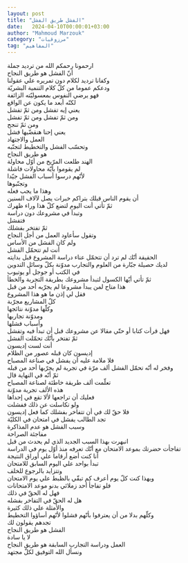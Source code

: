 ```yaml
---
layout: post
title: "الفشل طريق الفشل"
date:   2024-04-10T00:00:01+03:00
author: "Mahmoud Marzouk"
category: "مرزوقيات"
tag: "المفاهيم"
---
```



ارحمونا رحمكم الله من ترديد جملة  
أنّ الفشل هو طريق النجاح  
وكفانا ترديد لكلام دون تمريره علي عقولنا  
ودعكم عموما من كلّ كلام التنمية البشريّة  
فهو يرضي النفوس بمعسوليّته الزائفة  
لكنّه أبعد ما يكون عن الواقع  
يعني إيه تفشل ومن ثمّ تفشل  
ومن ثمّ تفشل ومن ثمّ تفشل  
ومن ثمّ تنجح  
يعني إحنا هنقضّيها فشل  
العمل والاجتهاد  
وتحسّب الفشل والتخطيط لتجنّبه  
هو طريق النجاح  
الهند طلعت المرّيخ من أوّل محاولة  
لم يقوموا بأيّة محاولات فاشلة  
لأنّهم درسوا أسباب الفشل جيّدا  
وتجنّبوها  
وهذا ما يجب فعله  
أن يقوم الناس قبلك بتراكم خبرات يصل لآلاف
السنين  
ثمّ تأتي أنت اليوم لتضع كلّ هذا وراء ظهرك  
وتبدأ في مشروعك دون دراسة  
فتفشل  
ثمّ تفتخر بفشلك  
وتقول سأعاود العمل من أجل النجاح  
ولم كان الفشل من الأساس  
أنت لم تتحمّل الفشل  
الحقيقة أنّك لم ترد أن تتحمّل عناء دراسة المشروع قبل
بدايته  
لديك حصيلة جبّارة من العلوم والتجارب مدوّنة بكلّ وسائل
التدوين  
في الكتب أو جوجل أو يوتيوب  
ثمّ تأتي أيّها الكسول لتبدأ مشروعك بطريقة التجربة
والخطأ  
هذا متاح لمن يبدأ مشروعا لم يجرّبه أحد من قبل  
فقل لي إذن ما هو هذا المشروع  
كلّ المشاريع مجرّبة  
وكلّها مدوّنة نتائجها  
ومدوّنة تجاربها  
وأسباب فشلها  
فهل قرأت كتابا أو حتّي مقالا عن مشروعك قبل أن تبدأ فيه
وتفشل  
ثمّ تفتخر بأنّك تحمّلت الفشل  
أنت لست إديسون  
إديسون كان قبله عصور من الظلام  
فلا ملامة عليه أن يفشل في صناعة المصباح  
وفخر له أنّه تحمّل الفشل ألف مرّة في تجربة لم يجرّبها أحد من
قبله  
ثمّ أنّه في النهاية قال  
تعلّمت ألف طريقة خاطئة لصناعة المصباح  
هذه الألف تجربة مدوّنة  
فعليك أن تراجعها لألا تقع في إحداها  
ولو تكاسلت عن ذلك ففشلت  
فلا حقّ لك في أن تتفاخر بفشلك كما فعل إديسون  
تجد الطالب يفشل في امتحان في الكليّة  
وسبب الفشل هو عدم المذاكرة  
مفاجئة الصراحة  
انبهرت بهذا السبب الجديد الذي لم يحدث من قبل  
تفاجأت حضرتك بموعد الامتحان مع أنّك تعرفه منذ أوّل يوم في
الدراسة  
أنا كنت أضع أرقاما علي أوراق النتيجة  
تبدأ بواحد علي اليوم السابق للامتحان  
وتتزايد بالرجوع للخلف  
وبهذا كنت كلّ يوم أعرف كم تبقّي بالظبط علي يوم
الامتحان  
فلو تفاجأ أحد زملائي بدنو موعد الامتحانات  
فهل له الحقّ في ذلك  
هل له الحقّ في التفاخر بفشله  
والأمثلة علي ذلك كثيرة  
وكلّهم بدلا من أن يعترفوا بأنّهم فشلوا لأنّهم أساؤوا
التخطيط  
تجدهم يقولون لك  
الفشل هو طريق النجاح  
لا يا سادة  
العمل ودراسة التجارب السابقة هو طريق النجاح  
ونسأل الله التوفيق لكلّ مجتهد

